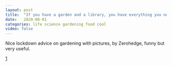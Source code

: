 ```yaml
---
layout: post
title:  "If you have a garden and a library, you have everything you need."
date:   2020-08-01
categories: life science gardening food cool
video: false
---
```


Nice lockdown advice on gardening with pictures, by Zerohedge, funny but very useful.

[1]

[1]: //www.zerohedge.com/news/2020-04-07/if-you-have-garden-and-library-you-have-everything-you-need
